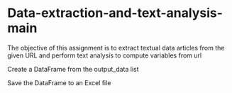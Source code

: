 # Data-extraction-and-text-analysis-main

The objective of this assignment is to extract textual data articles from the given URL and perform text analysis to compute variables from url



Create a DataFrame from the output_data list

Save the DataFrame to an Excel file

